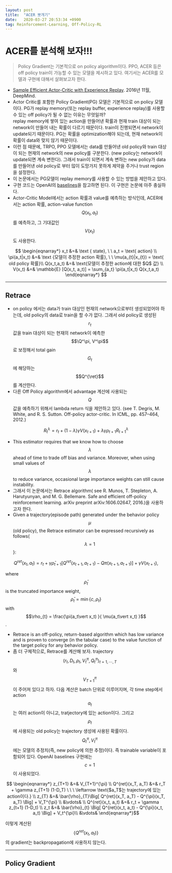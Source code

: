 ```yaml
---
layout: post
title:  "ACER 뽀개기"
date:   2020-03-27 20:53:34 +0900
tag: Reinforcement-Learning, Off-Policy-RL
---
```


# ACER를 분석해 보자!!!

> Policy Gradient는 기본적으로 on policy algorithm이다. PPO, ACER 등은 off policy train이 가능할 수 있는 모델을 제시하고 있다. 여기서는 ACER를 모델과 구현에 대해서 살펴보고자 한다. 


* [Sample Efficient Actor-Critic with Experience Replay](https://arxiv.org/abs/1611.01224). 2016년 11월, DeepMind.
* Actor Critic를 포함한 Policy Gradient(PG) 모델은 기본적으로 on policy 모델이다. PG가 replay memory(또는 replay buffer, experience replay)를 사용할 수 있는 off policy가 될 수 없는 이유는 무엇일까?  
replay memory에 쌓여 있는 action을 만들어낸 확률과 현재 train 대상이 되는 network이 만들어 내는 확률이 다르기 때문이다. train이 진행되면서 network이 update되기 때문이다. PG는 확률을 optimization해야 되는데, 현재 network이 확률이 data와 맞지 않기 때문이다.
* 이런 점 때문에, TRPO, PPO 모델에서는 data를 만들어낸 old policy와 train 대상이 되는 현재의 network의 new policy를 구분한다. (new policy는 network이 update되면 계속 변한다). 그래서 train이 되면서 계속 변하는 new policy가 data를 만들어낸 old policy로 부터 많이 도망가지 못하게 제약을 주거나 trust region을 설정한다.
* 이 논문에서는 PG모델이 replay memory를 사용할 수 있는 방법을 제안하고 있다. 
* 구현 코드는 OpenAI의 [baselines](https://github.com/openai/baselines/tree/master/baselines/acer)을 참고하면 된다. 이 구현은 논문에 아주 충실하다.
* Actor-Critic Model에서는 action 확률과 value를 예측하는 방식인데, ACER에서는 action 확률, action-value function $$Q(x_t,a_t)$$를 예측하고, 그 기대값인 $$V(x_t)$$도 사용한다.



$$
\begin{eqnarray*}
x_t &=& \text { state}, \ \ a_t = \text{ action} \\
\pi(a_t|x_t) &=& \text {모델이 추정한 action 확률}, \ \ \mu(a_{t}|x_{t}) = \text{ old policy 확률}\\
Q(x_t,a_t) &=& \text{모델이 추정한 action에 대한 $Q$ 값} \\
V(x_t) &=& \mathbb{E} [Q(x_t, a_t)] =  \sum_{a_t} \pi(a_t|x_t) Q(x_t,a_t)
\end{eqnarray*}
$$

-----

## Retrace

* on policy 에서는 data가 train 대상인 현재의 network으로부터 생성되었어야 하는데, old policy의 data로 train을 할 수가 없다. 그래서 old policy로 생성된 $$r_t$$값을 train 대상이 되는 현재의 network이 예측한 $$\Q^\pi, V^\pi$$로 보정해서 total gain $$G_t$$에 해당하는 $$Q^{\ret}$$를 계산한다.
* 다른 Off Policy algorithm에서 advantage 계산에 사용되는 $$Q$$값을 예측하기 위해서 lambda return 식을 제안하고 있다. (see T. Degris, M. White, and R. S. Sutton. Off-policy actor-critic. In ICML, pp. 457–464, 2012.)

$$ R^{\lambda}_{t} = r_t + (1-\lambda)\gamma V(x_{t+1}) + \lambda \gamma \rho_{t+1} R^{\lambda}_{t+1}$$ 

* This estimator requires that we know how to choose $$\lambda$$ ahead of time to trade off bias and variance. Moreover, when using small values of $$\lambda$$ to reduce variance, occasional large importance weights can still cause instability.  
* 그래서 이 논문에서는 Retrace algorithm( see R. Munos, T. Stepleton, A. Harutyunyan, and M. G. Bellemare. Safe and efficient off-policy reinforcement learning. arXiv preprint arXiv:1606.02647, 2016.)을 사용하고자 한다.
* Given a trajectory(episode path) generated under the behavior policy $$\mu$$(old policy), the Retrace estimator can be expressed recursively as follows($$\lambda = 1$$}:

$$Q^{ret}(x_t, a_t) = r_t + \gamma  \bar{\rho}_{t+1} \Big[ Q^{ret}(x_{t+1}, a_{t+1}) -   Q\pi(x_{t+1}, a_{t+1})\Big] + \gamma V(x_{t+1}),$$

where $$\bar{\rho}_{t}$$ is the truncated importance weight,  $$\bar{\rho}_{t} = \min \{c, \rho_t \}$$ with $$\rho_{t} = \frac{\pi(a_t\vert x_t) }{ \mu(a_t\vert x_t) }$$.

* Retrace is an off-policy, return-based algorithm which has low variance and is proven to converge (in the tabular case) to the value function of the target policy for any behavior policy.
* 좀 더 구체적으로, Retrace를 계산해 보자. trajectory $$(r_t,D_t,\rho_t, V_t^{\pi}, Q_t^{\pi})_{t=1,\cdots,T}$$와 $$V_{T+1}^{\pi}$$이 주어져 있다고 하자. 
다음 계산은 batch 단위로 이루어지며, 각 time step에서 action $$a_t$$는 여러 action이 아니고, tratjectory에 있는 action이다. 그리고 $$\rho_t$$에 사용되는 old policy는 trajectory 생성에 사용된 확률이다. 
$$Q_t^{\pi}, V_t^{\pi}$$에는 모델의 추정치(즉, new policy에 의한 추정)이다. 즉 trainable variable이 포함되어 있다.  OpenAI baselines 구현에는 $$c=1$$이 사용되었다.

$$
\begin{eqnarray*}
z_{T+1} &=& V_{T+1}^{\pi} \\
Q^{ret}(x_T, a_T) &=& r_T + \gamma z_{T+1} (1-D_T)  \ \ \ \leftarrow \text{$a_T$는 trajectory에 있는 action이다.} \\
z_{T} &=& \bar{\rho}_{T}\Big[ Q^{ret}(x_T, a_T) - Q^{\pi}(x_T, a_T) \Big] + V_T^{\pi} \\
&\vdots& \\
Q^{ret}(x_t, a_t) &=& r_t + \gamma z_{t+1} (1-D_t) \\
z_t &=& \bar{\rho}_{t} \Big[ Q^{ret}(x_t, a_t) - Q^{\pi}(x_t, a_t) \Big] + V_t^{\pi}\\
&\vdots&
\end{eqnarray*}$$

이렇게 계산된 $$\{ Q^{ret}(x_t, a_t) \}$$의 gradient는 backpropagation에 사용하지 않는다.

-----

## Policy Gradient
















